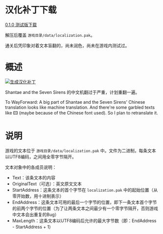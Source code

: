 # 汉化补丁下载

[0.1.0 测试版下载](https://github.com/JasonWei512/Shantae-and-the-Seven-Sirens-Chinese-Retranslation-Project/releases/download/0.1.0/localization.pak.zip)

解压后覆盖 ```游戏目录/data/localization.pak```。

通关后凭印象对着文本盲翻的，尚未润色，尚未在游戏内测试过。

# 概述

[![生成汉化补丁](https://github.com/JasonWei512/Shantae-and-the-Seven-Sirens-Chinese-Retranslation-Project/workflows/%E7%94%9F%E6%88%90%E6%B1%89%E5%8C%96%E8%A1%A5%E4%B8%81%E3%80%80%E3%80%80/badge.svg)](https://github.com/JasonWei512/Shantae-and-the-Seven-Sirens-Chinese-Retranslation-Project/actions?query=workflow%3A%E7%94%9F%E6%88%90%E6%B1%89%E5%8C%96%E8%A1%A5%E4%B8%81%E3%80%80%E3%80%80)

Shantae and the Seven Sirens 的中文机翻过于严重，计划重翻一遍。

To WayForward: A big part of Shantae and the Seven Sirens' Chinese translation looks like 
machine translation. And there're some garbled texts like 🖾 (maybe because of the Chinese font used). So I plan to retranslate it.

# 说明

游戏的文本位于 ```游戏目录/data/localization.pak``` 中。文件为二进制，每条文本以UTF8编码，之间用全零字节隔开。

文本对象中的各成员说明：
- Text：该条文本的内容
- OriginalText（可选）：英文原文文本
- StartAddress：这条文本的首个字节在 ```localization.pak``` 中的起始位置（从零开始数，用十进制表示）
- EndAddress：这条文本可用的最后一个字节的位置，即下一条文本首个字节的前两个字节的位置（为了让两条文本之间最少有一个零字节隔开，否则游戏中文本会出重复的Bug）
- MaxLength：这条文本以UTF8编码后允许的最大字节数（即：EndAddress - StartAddress + 1）